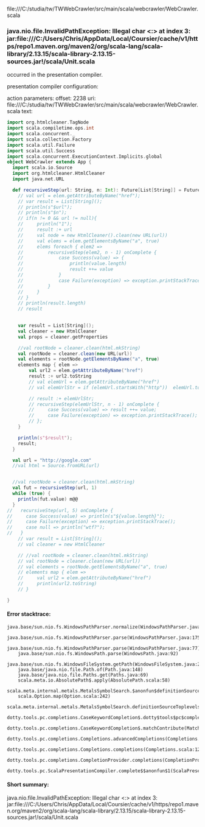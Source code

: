 file:///C:/studia/tw/TWWebCrawler/src/main/scala/webcrawler/WebCrawler.scala
### java.nio.file.InvalidPathException: Illegal char <:> at index 3: jar:file:///C:/Users/Chris/AppData/Local/Coursier/cache/v1/https/repo1.maven.org/maven2/org/scala-lang/scala-library/2.13.15/scala-library-2.13.15-sources.jar!/scala/Unit.scala

occurred in the presentation compiler.

presentation compiler configuration:


action parameters:
offset: 2238
uri: file:///C:/studia/tw/TWWebCrawler/src/main/scala/webcrawler/WebCrawler.scala
text:
```scala
import org.htmlcleaner.TagNode
import scala.compiletime.ops.int
import scala.concurrent._
import scala.collection.Factory
import scala.util.Failure
import scala.util.Success
import scala.concurrent.ExecutionContext.Implicits.global
object WebCrawler extends App {
  import scala.io.Source
  import org.htmlcleaner.HtmlCleaner
  import java.net.URL

  def recursiveStep(url: String, n: Int): Future[List[String]] = Future {
    // val url = elem.getAttributeByName("href");
    // var result = List[String]();
    // println(s"$url");
    // println(s"$n");
    // if(n != 0 && url != null){
    //     println("1");
    //     result :+ url
    //     val node = new HtmlCleaner().clean(new URL(url))
    //     val elems = elem.getElementsByName("a", true)
    //     elems foreach { elem2 => 
    //         recursiveStep(elem2, n - 1) onComplete {
    //             case Success(value) => {
    //                 println(value.length)
    //                 result ++= value
    //             }
    //             case Failure(exception) => exception.printStackTrace()
    //         }
    //     }
    // }
    // println(result.length)
    // result

    
    var result = List[String]();
    val cleaner = new HtmlCleaner
    val props = cleaner.getProperties

    //val rootNode = cleaner.clean(html.mkString) 
    val rootNode = cleaner.clean(new URL(url))
    val elements = rootNode.getElementsByName("a", true) 
    elements map { elem => 
        val url2 = elem.getAttributeByName("href")
        result :+ url2.toString 
        // val elemUrl = elem.getAttributeByName("href")
        // val elemUrlStr = if (elemUrl.startsWith("http"))  elemUrl.toString() else (url + elemUrl);

        // result :+ elemUrlStr;
        // recursiveStep(elemUrlStr, n - 1) onComplete {
        //     case Success(value) => result ++= value;
        //     case Failure(exception) => exception.printStackTrace();
        // };
    }

    println(s"$result");
    result;
  }

  val url = "http://google.com"
  //val html = Source.fromURL(url)


  //val rootNode = cleaner.clean(html.mkString) 
  val fut = recursiveStep(url, 1)
  while (true) {
    println(fut.value) m@@
  }
//   recursiveStep(url, 5) onComplete {
//     case Success(value) => println(s"${value.length}");
//     case Failure(exception) => exception.printStackTrace();
//     case null => println("wtf?");
//   }
    // var result = List[String]();
    // val cleaner = new HtmlCleaner

    // //val rootNode = cleaner.clean(html.mkString) 
    // val rootNode = cleaner.clean(new URL(url))
    // val elements = rootNode.getElementsByName("a", true) 
    // elements map { elem => 
    //     val url2 = elem.getAttributeByName("href")
    //     println(url2.toString)
    // }

}

```



#### Error stacktrace:

```
java.base/sun.nio.fs.WindowsPathParser.normalize(WindowsPathParser.java:204)
	java.base/sun.nio.fs.WindowsPathParser.parse(WindowsPathParser.java:175)
	java.base/sun.nio.fs.WindowsPathParser.parse(WindowsPathParser.java:77)
	java.base/sun.nio.fs.WindowsPath.parse(WindowsPath.java:92)
	java.base/sun.nio.fs.WindowsFileSystem.getPath(WindowsFileSystem.java:231)
	java.base/java.nio.file.Path.of(Path.java:148)
	java.base/java.nio.file.Paths.get(Paths.java:69)
	scala.meta.io.AbsolutePath$.apply(AbsolutePath.scala:58)
	scala.meta.internal.metals.MetalsSymbolSearch.$anonfun$definitionSourceToplevels$2(MetalsSymbolSearch.scala:70)
	scala.Option.map(Option.scala:242)
	scala.meta.internal.metals.MetalsSymbolSearch.definitionSourceToplevels(MetalsSymbolSearch.scala:69)
	dotty.tools.pc.completions.CaseKeywordCompletion$.dotty$tools$pc$completions$CaseKeywordCompletion$$$sortSubclasses(MatchCaseCompletions.scala:342)
	dotty.tools.pc.completions.CaseKeywordCompletion$.matchContribute(MatchCaseCompletions.scala:292)
	dotty.tools.pc.completions.Completions.advancedCompletions(Completions.scala:349)
	dotty.tools.pc.completions.Completions.completions(Completions.scala:122)
	dotty.tools.pc.completions.CompletionProvider.completions(CompletionProvider.scala:135)
	dotty.tools.pc.ScalaPresentationCompiler.complete$$anonfun$1(ScalaPresentationCompiler.scala:150)
```
#### Short summary: 

java.nio.file.InvalidPathException: Illegal char <:> at index 3: jar:file:///C:/Users/Chris/AppData/Local/Coursier/cache/v1/https/repo1.maven.org/maven2/org/scala-lang/scala-library/2.13.15/scala-library-2.13.15-sources.jar!/scala/Unit.scala